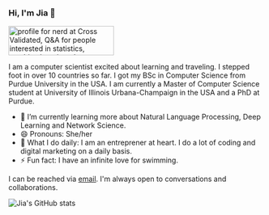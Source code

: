 ### Hi, I'm Jia 👋

<a href="https://stats.stackexchange.com/users/362150/nerd"><img src="https://stats.stackexchange.com/users/flair/362150.png" width="208" height="58" alt="profile for nerd at Cross Validated, Q&amp;A for people interested in statistics, machine learning, data analysis, data mining, and data visualization" title="profile for nerd at Cross Validated, Q&amp;A for people interested in statistics, machine learning, data analysis, data mining, and data visualization"></a>

I am a computer scientist excited about learning and traveling. I stepped foot in over 10 countries so far. I got my BSc in Computer Science from Purdue University in the USA. I am currently a Master of Computer Science student at University of Illinois Urbana-Champaign in the USA and a PhD at Purdue. 

- 🌱 I’m currently learning more about Natural Language Processing, Deep Learning and Network Science. 
- 😄 Pronouns: She/her
- 👻 What I do daily: I am an entreprener at heart. I do a lot of coding and digital marketing on a daily basis. 
- ⚡ Fun fact: I have an infinite love for swimming. 

I can be reached via [email](jcheoh@purdue.edu). I'm always open to conversations and collaborations. 

![Jia's GitHub stats](https://github-readme-stats.vercel.app/api?username=jialincheoh&show_icons=true&theme=radical)


